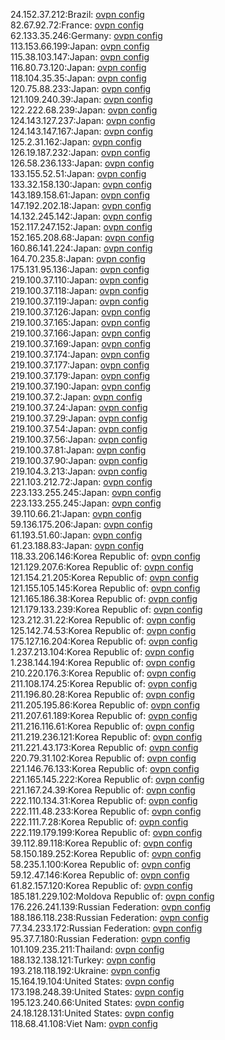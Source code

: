24.152.37.212:Brazil: [ovpn config](vpn/24_152_37_212.ovpn)  
82.67.92.72:France: [ovpn config](vpn/82_67_92_72.ovpn)  
62.133.35.246:Germany: [ovpn config](vpn/62_133_35_246.ovpn)  
113.153.66.199:Japan: [ovpn config](vpn/113_153_66_199.ovpn)  
115.38.103.147:Japan: [ovpn config](vpn/115_38_103_147.ovpn)  
116.80.73.120:Japan: [ovpn config](vpn/116_80_73_120.ovpn)  
118.104.35.35:Japan: [ovpn config](vpn/118_104_35_35.ovpn)  
120.75.88.233:Japan: [ovpn config](vpn/120_75_88_233.ovpn)  
121.109.240.39:Japan: [ovpn config](vpn/121_109_240_39.ovpn)  
122.222.68.239:Japan: [ovpn config](vpn/122_222_68_239.ovpn)  
124.143.127.237:Japan: [ovpn config](vpn/124_143_127_237.ovpn)  
124.143.147.167:Japan: [ovpn config](vpn/124_143_147_167.ovpn)  
125.2.31.162:Japan: [ovpn config](vpn/125_2_31_162.ovpn)  
126.19.187.232:Japan: [ovpn config](vpn/126_19_187_232.ovpn)  
126.58.236.133:Japan: [ovpn config](vpn/126_58_236_133.ovpn)  
133.155.52.51:Japan: [ovpn config](vpn/133_155_52_51.ovpn)  
133.32.158.130:Japan: [ovpn config](vpn/133_32_158_130.ovpn)  
143.189.158.61:Japan: [ovpn config](vpn/143_189_158_61.ovpn)  
147.192.202.18:Japan: [ovpn config](vpn/147_192_202_18.ovpn)  
14.132.245.142:Japan: [ovpn config](vpn/14_132_245_142.ovpn)  
152.117.247.152:Japan: [ovpn config](vpn/152_117_247_152.ovpn)  
152.165.208.68:Japan: [ovpn config](vpn/152_165_208_68.ovpn)  
160.86.141.224:Japan: [ovpn config](vpn/160_86_141_224.ovpn)  
164.70.235.8:Japan: [ovpn config](vpn/164_70_235_8.ovpn)  
175.131.95.136:Japan: [ovpn config](vpn/175_131_95_136.ovpn)  
219.100.37.110:Japan: [ovpn config](vpn/219_100_37_110.ovpn)  
219.100.37.118:Japan: [ovpn config](vpn/219_100_37_118.ovpn)  
219.100.37.119:Japan: [ovpn config](vpn/219_100_37_119.ovpn)  
219.100.37.126:Japan: [ovpn config](vpn/219_100_37_126.ovpn)  
219.100.37.165:Japan: [ovpn config](vpn/219_100_37_165.ovpn)  
219.100.37.166:Japan: [ovpn config](vpn/219_100_37_166.ovpn)  
219.100.37.169:Japan: [ovpn config](vpn/219_100_37_169.ovpn)  
219.100.37.174:Japan: [ovpn config](vpn/219_100_37_174.ovpn)  
219.100.37.177:Japan: [ovpn config](vpn/219_100_37_177.ovpn)  
219.100.37.179:Japan: [ovpn config](vpn/219_100_37_179.ovpn)  
219.100.37.190:Japan: [ovpn config](vpn/219_100_37_190.ovpn)  
219.100.37.2:Japan: [ovpn config](vpn/219_100_37_2.ovpn)  
219.100.37.24:Japan: [ovpn config](vpn/219_100_37_24.ovpn)  
219.100.37.29:Japan: [ovpn config](vpn/219_100_37_29.ovpn)  
219.100.37.54:Japan: [ovpn config](vpn/219_100_37_54.ovpn)  
219.100.37.56:Japan: [ovpn config](vpn/219_100_37_56.ovpn)  
219.100.37.81:Japan: [ovpn config](vpn/219_100_37_81.ovpn)  
219.100.37.90:Japan: [ovpn config](vpn/219_100_37_90.ovpn)  
219.104.3.213:Japan: [ovpn config](vpn/219_104_3_213.ovpn)  
221.103.212.72:Japan: [ovpn config](vpn/221_103_212_72.ovpn)  
223.133.255.245:Japan: [ovpn config](vpn/223_133_255_245.ovpn)  
223.133.255.245:Japan: [ovpn config](vpn/223_133_255_245.ovpn)  
39.110.66.21:Japan: [ovpn config](vpn/39_110_66_21.ovpn)  
59.136.175.206:Japan: [ovpn config](vpn/59_136_175_206.ovpn)  
61.193.51.60:Japan: [ovpn config](vpn/61_193_51_60.ovpn)  
61.23.188.83:Japan: [ovpn config](vpn/61_23_188_83.ovpn)  
118.33.206.146:Korea Republic of: [ovpn config](vpn/118_33_206_146.ovpn)  
121.129.207.6:Korea Republic of: [ovpn config](vpn/121_129_207_6.ovpn)  
121.154.21.205:Korea Republic of: [ovpn config](vpn/121_154_21_205.ovpn)  
121.155.105.145:Korea Republic of: [ovpn config](vpn/121_155_105_145.ovpn)  
121.165.186.38:Korea Republic of: [ovpn config](vpn/121_165_186_38.ovpn)  
121.179.133.239:Korea Republic of: [ovpn config](vpn/121_179_133_239.ovpn)  
123.212.31.22:Korea Republic of: [ovpn config](vpn/123_212_31_22.ovpn)  
125.142.74.53:Korea Republic of: [ovpn config](vpn/125_142_74_53.ovpn)  
175.127.16.204:Korea Republic of: [ovpn config](vpn/175_127_16_204.ovpn)  
1.237.213.104:Korea Republic of: [ovpn config](vpn/1_237_213_104.ovpn)  
1.238.144.194:Korea Republic of: [ovpn config](vpn/1_238_144_194.ovpn)  
210.220.176.3:Korea Republic of: [ovpn config](vpn/210_220_176_3.ovpn)  
211.108.174.25:Korea Republic of: [ovpn config](vpn/211_108_174_25.ovpn)  
211.196.80.28:Korea Republic of: [ovpn config](vpn/211_196_80_28.ovpn)  
211.205.195.86:Korea Republic of: [ovpn config](vpn/211_205_195_86.ovpn)  
211.207.61.189:Korea Republic of: [ovpn config](vpn/211_207_61_189.ovpn)  
211.216.116.61:Korea Republic of: [ovpn config](vpn/211_216_116_61.ovpn)  
211.219.236.121:Korea Republic of: [ovpn config](vpn/211_219_236_121.ovpn)  
211.221.43.173:Korea Republic of: [ovpn config](vpn/211_221_43_173.ovpn)  
220.79.31.102:Korea Republic of: [ovpn config](vpn/220_79_31_102.ovpn)  
221.146.76.133:Korea Republic of: [ovpn config](vpn/221_146_76_133.ovpn)  
221.165.145.222:Korea Republic of: [ovpn config](vpn/221_165_145_222.ovpn)  
221.167.24.39:Korea Republic of: [ovpn config](vpn/221_167_24_39.ovpn)  
222.110.134.31:Korea Republic of: [ovpn config](vpn/222_110_134_31.ovpn)  
222.111.48.233:Korea Republic of: [ovpn config](vpn/222_111_48_233.ovpn)  
222.111.7.28:Korea Republic of: [ovpn config](vpn/222_111_7_28.ovpn)  
222.119.179.199:Korea Republic of: [ovpn config](vpn/222_119_179_199.ovpn)  
39.112.89.118:Korea Republic of: [ovpn config](vpn/39_112_89_118.ovpn)  
58.150.189.252:Korea Republic of: [ovpn config](vpn/58_150_189_252.ovpn)  
58.235.1.100:Korea Republic of: [ovpn config](vpn/58_235_1_100.ovpn)  
59.12.47.146:Korea Republic of: [ovpn config](vpn/59_12_47_146.ovpn)  
61.82.157.120:Korea Republic of: [ovpn config](vpn/61_82_157_120.ovpn)  
185.181.229.102:Moldova Republic of: [ovpn config](vpn/185_181_229_102.ovpn)  
176.226.241.139:Russian Federation: [ovpn config](vpn/176_226_241_139.ovpn)  
188.186.118.238:Russian Federation: [ovpn config](vpn/188_186_118_238.ovpn)  
77.34.233.172:Russian Federation: [ovpn config](vpn/77_34_233_172.ovpn)  
95.37.7.180:Russian Federation: [ovpn config](vpn/95_37_7_180.ovpn)  
101.109.235.211:Thailand: [ovpn config](vpn/101_109_235_211.ovpn)  
188.132.138.121:Turkey: [ovpn config](vpn/188_132_138_121.ovpn)  
193.218.118.192:Ukraine: [ovpn config](vpn/193_218_118_192.ovpn)  
15.164.19.104:United States: [ovpn config](vpn/15_164_19_104.ovpn)  
173.198.248.39:United States: [ovpn config](vpn/173_198_248_39.ovpn)  
195.123.240.66:United States: [ovpn config](vpn/195_123_240_66.ovpn)  
24.18.128.131:United States: [ovpn config](vpn/24_18_128_131.ovpn)  
118.68.41.108:Viet Nam: [ovpn config](vpn/118_68_41_108.ovpn)  
